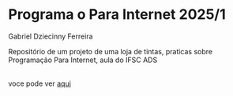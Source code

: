 # Programa o Para Internet 2025/1
Gabriel Dziecinny Ferreira

Repositório de um projeto de uma loja de tintas, praticas sobre Programação Para Internet, aula do IFSC ADS 

<br>voce pode ver 
<a href="https://gabrieldz27.github.io/Programa-o-Para-Internet-2025-1/">aqui</a>